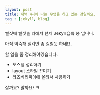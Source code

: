 ```yaml
---
layout: post
title: 새벽 4시에 나는 무엇을 하고 있는 것일까요.
tag : [jekyll, blog]
---
```


뻘짓에 뻘짓을 더해서 현제 Jekyll 습득 중 입니다.

아직 익숙해 질려면 좀 걸릴듯 하네요.

할 일을 좀 정리해야겠습니다.

* 포스팅 정리하기
* layout 스타일 꾸미기
* 라즈베리파이에 올려서 사용하기

잘까요? 말까요? ㅋ